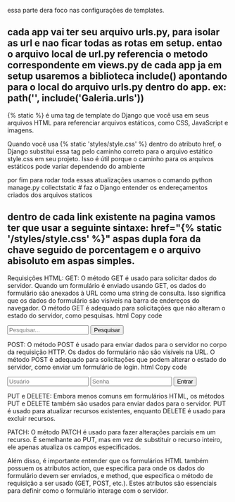 essa parte dera foco nas configurações de templates.

cada app vai ter seu arquivo urls.py, para isolar as url e nao ficar todas as rotas em setup.
entao o arquivo local de url.py referencia o metodo correspondente em views.py de cada app ja
em setup usaremos a biblioteca include() apontando para o local do arquivo urls.py dentro do app.
ex:
 path('', include('Galeria.urls'))
---------------------------------------------------------------------------------------------------

{% static %} é uma tag de template do Django que você usa em seus arquivos HTML para referenciar arquivos estáticos, como CSS, JavaScript e imagens.

Quando você usa {% static 'styles/style.css' %} dentro do atributo href, o Django substitui essa tag pelo caminho correto para o arquivo estático style.css em seu projeto.
Isso é útil porque o caminho para os arquivos estáticos pode variar dependendo do ambiente

por fim para rodar toda essas atualizações usamos o comando 
python manage.py collectstatic # faz o Django entender os endereçamentos criados dos arquivos staticos

dentro de cada link existente na pagina vamos ter que usar a seguinte sintaxe:
href="{% static '/styles/style.css' %}"
aspas dupla fora da chave seguido de porcentagem e o arquivo abisoluto em aspas simples.
-----------------------------------------------------------------------------------------------------
























Requisições HTML:
GET: O método GET é usado para solicitar dados do servidor. Quando um formulário é enviado usando GET, os dados do formulário são 
anexados à URL como uma string de consulta. Isso significa que os dados do formulário são visíveis na barra de endereços do navegador.
O método GET é adequado para solicitações que não alteram o estado do servidor, como pesquisas.
html
Copy code
<form method="GET" action="/search">
    <input type="text" name="q" placeholder="Pesquisar...">
    <button type="submit">Pesquisar</button>
</form>

POST: O método POST é usado para enviar dados para o servidor no corpo da requisição HTTP. Os dados do formulário não são visíveis 
na URL. O método POST é adequado para solicitações que podem alterar o estado do servidor, como enviar um formulário de login.
html
Copy code
<form method="POST" action="/login">
    <input type="text" name="username" placeholder="Usuário" required>
    <input type="password" name="password" placeholder="Senha" required>
    <button type="submit">Entrar</button>
</form>
PUT e DELETE: Embora menos comuns em formulários HTML, os métodos PUT e DELETE também são usados para enviar dados para o servidor.
 PUT é usado para atualizar recursos existentes, enquanto DELETE é usado para excluir recursos.

PATCH: O método PATCH é usado para fazer alterações parciais em um recurso. É semelhante ao PUT, mas em vez de substituir o recurso 
inteiro, ele apenas atualiza os campos especificados.

Além disso, é importante entender que os formulários HTML também possuem os atributos action, que especifica para onde os dados do 
formulário devem ser enviados, e method, que especifica o método de requisição a ser usado (GET, POST, etc.). Estes atributos 
são essenciais para definir como o formulário interage com o servidor.